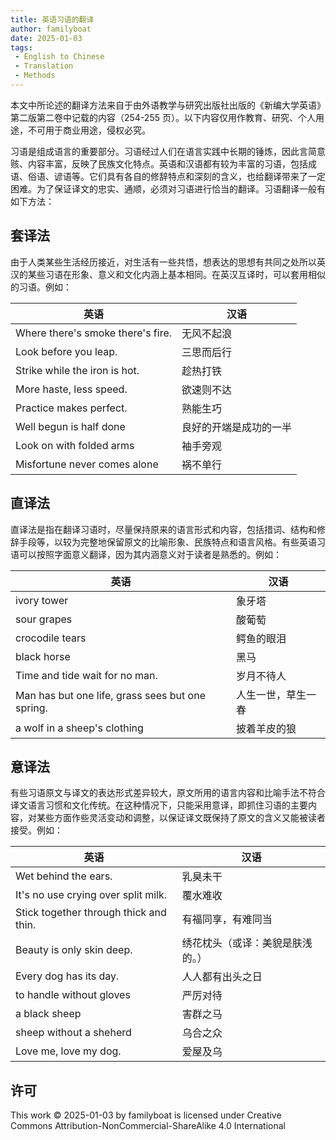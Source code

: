 ```yaml
---
title: 英语习语的翻译
author: familyboat
date: 2025-01-03
tags:
 - English to Chinese
 - Translation
 - Methods
---
```


本文中所论述的翻译方法来自于由外语教学与研究出版社出版的《新编大学英语》第二版第二卷中记载的内容（254-255 页）。以下内容仅用作教育、研究、个人用途，不可用于商业用途，侵权必究。

习语是组成语言的重要部分。习语经过人们在语言实践中长期的锤炼，因此言简意赅、内容丰富，反映了民族文化特点。英语和汉语都有较为丰富的习语，包括成语、俗语、谚语等。它们具有各自的修辞特点和深刻的含义，也给翻译带来了一定困难。为了保证译文的忠实、通顺，必须对习语进行恰当的翻译。习语翻译一般有如下方法：

<!-- more -->

## 套译法

由于人类某些生活经历接近，对生活有一些共悟，想表达的思想有共同之处所以英汉的某些习语在形象、意义和文化内涵上基本相同。在英汉互译时，可以套用相似的习语。例如：

| 英语                              | 汉语                   |
| --------------------------------- | ---------------------- |
| Where there's smoke there's fire. | 无风不起浪             |
| Look before you leap.             | 三思而后行             |
| Strike while the iron is hot.     | 趁热打铁               |
| More haste, less speed.           | 欲速则不达             |
| Practice makes perfect.           | 熟能生巧               |
| Well begun is half done           | 良好的开端是成功的一半 |
| Look on with folded arms          | 袖手旁观               |
| Misfortune never comes alone      | 祸不单行               |

## 直译法

直译法是指在翻译习语时，尽量保持原来的语言形式和内容，包括措词、结构和修辞手段等，以较为完整地保留原文的比喻形象、民族特点和语言风格。有些英语习语可以按照字面意义翻译，因为其内涵意义对于读者是熟悉的。例如：

| 英语                                             | 汉语               |
| ------------------------------------------------ | ------------------ |
| ivory tower                                      | 象牙塔             |
| sour grapes                                      | 酸葡萄             |
| crocodile tears                                  | 鳄鱼的眼泪         |
| black horse                                      | 黑马               |
| Time and tide wait for no man.                   | 岁月不待人         |
| Man has but one life, grass sees but one spring. | 人生一世，草生一春 |
| a wolf in a sheep's clothing                     | 披着羊皮的狼       |

## 意译法

有些习语原文与译文的表达形式差异较大，原文所用的语言内容和比喻手法不符合译文语言习惯和文化传统。在这种情况下，只能采用意译，即抓住习语的主要内容，对某些方面作些灵活变动和调整，以保证译文既保持了原文的含义又能被读者接受。例如：

| 英语                                   | 汉语                             |
| -------------------------------------- | -------------------------------- |
| Wet behind the ears.                   | 乳臭未干                         |
| It's no use crying over split milk.    | 覆水难收                         |
| Stick together through thick and thin. | 有福同享，有难同当               |
| Beauty is only skin deep.              | 绣花枕头（或译：美貌是肤浅的。） |
| Every dog has its day.                 | 人人都有出头之日                 |
| to handle without gloves               | 严厉对待                         |
| a black sheep                          | 害群之马                         |
| sheep without a sheherd                | 乌合之众                         |
| Love me, love my dog.                  | 爱屋及乌                         |

## 许可

This work © 2025-01-03 by familyboat is licensed under Creative Commons Attribution-NonCommercial-ShareAlike 4.0 International
